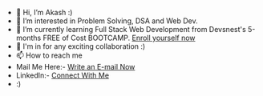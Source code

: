 - 👋 Hi, I’m Akash :)
- 👀 I’m interested in Problem Solving, DSA and Web Dev.
- 🌱 I’m currently learning Full Stack Web Development from Devsnest's 5-months FREE of Cost BOOTCAMP. [Enroll yourself now](https://devsnest.in/)
- 💞️ I'm in for any exciting collaboration :)
- 📫 How to reach me 
- Mail Me Here:- [Write an E-mail Now](mailto:aj.akashjangra@gmail.com) 
- LinkedIn:- [Connect With Me](https://www.linkedin.com/in/akashj01/) 
- :) 

<!---
AkashsRepositories/AkashsRepositories is a ✨ special ✨ repository because its `README.md` (this file) appears on your GitHub profile.
You can click the Preview link to take a look at your changes.
--->

